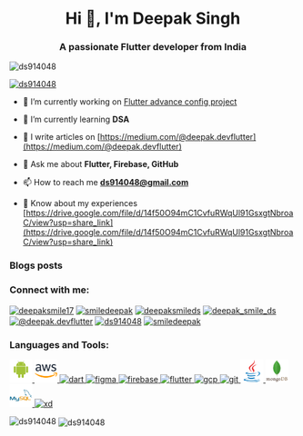 <h1 align="center">Hi 👋, I'm Deepak Singh</h1>
<h3 align="center">A passionate Flutter developer from India</h3>

<p align="left"> <img src="https://komarev.com/ghpvc/?username=ds914048&label=Profile%20views&color=0e75b6&style=flat" alt="ds914048" /> </p>

<p align="left"> <a href="https://github.com/ryo-ma/github-profile-trophy"><img src="https://github-profile-trophy.vercel.app/?username=ds914048" alt="ds914048" /></a> </p>

- 🔭 I’m currently working on [Flutter advance config project](hello)

- 🌱 I’m currently learning **DSA**

- 📝 I write articles on [https://medium.com/@deepak.devflutter](https://medium.com/@deepak.devflutter)

- 💬 Ask me about **Flutter, Firebase, GitHub**

- 📫 How to reach me **ds914048@gmail.com**

- 📄 Know about my experiences [https://drive.google.com/file/d/14f50O94mC1CvfuRWqUl91GsxgtNbroaC/view?usp=share_link](https://drive.google.com/file/d/14f50O94mC1CvfuRWqUl91GsxgtNbroaC/view?usp=share_link)

### Blogs posts
<!-- BLOG-POST-LIST:START -->
<!-- BLOG-POST-LIST:END -->

<h3 align="left">Connect with me:</h3>
<p align="left">
<a href="https://twitter.com/deepaksmile17" target="blank"><img align="center" src="https://raw.githubusercontent.com/rahuldkjain/github-profile-readme-generator/master/src/images/icons/Social/twitter.svg" alt="deepaksmile17" height="30" width="40" /></a>
<a href="https://linkedin.com/in/smiledeepak" target="blank"><img align="center" src="https://raw.githubusercontent.com/rahuldkjain/github-profile-readme-generator/master/src/images/icons/Social/linked-in-alt.svg" alt="smiledeepak" height="30" width="40" /></a>
<a href="https://fb.com/deepaksmileds" target="blank"><img align="center" src="https://raw.githubusercontent.com/rahuldkjain/github-profile-readme-generator/master/src/images/icons/Social/facebook.svg" alt="deepaksmileds" height="30" width="40" /></a>
<a href="https://instagram.com/deepak_smile_ds" target="blank"><img align="center" src="https://raw.githubusercontent.com/rahuldkjain/github-profile-readme-generator/master/src/images/icons/Social/instagram.svg" alt="deepak_smile_ds" height="30" width="40" /></a>
<a href="https://medium.com/@deepak.devflutter" target="blank"><img align="center" src="https://raw.githubusercontent.com/rahuldkjain/github-profile-readme-generator/master/src/images/icons/Social/medium.svg" alt="@deepak.devflutter" height="30" width="40" /></a>
<a href="https://www.hackerrank.com/ds914048" target="blank"><img align="center" src="https://raw.githubusercontent.com/rahuldkjain/github-profile-readme-generator/master/src/images/icons/Social/hackerrank.svg" alt="ds914048" height="30" width="40" /></a>
<a href="https://www.leetcode.com/smiledeepak" target="blank"><img align="center" src="https://raw.githubusercontent.com/rahuldkjain/github-profile-readme-generator/master/src/images/icons/Social/leet-code.svg" alt="smiledeepak" height="30" width="40" /></a>
</p>

<h3 align="left">Languages and Tools:</h3>
<p align="left"> <a href="https://developer.android.com" target="_blank" rel="noreferrer"> <img src="https://raw.githubusercontent.com/devicons/devicon/master/icons/android/android-original-wordmark.svg" alt="android" width="40" height="40"/> </a> <a href="https://aws.amazon.com" target="_blank" rel="noreferrer"> <img src="https://raw.githubusercontent.com/devicons/devicon/master/icons/amazonwebservices/amazonwebservices-original-wordmark.svg" alt="aws" width="40" height="40"/> </a> <a href="https://dart.dev" target="_blank" rel="noreferrer"> <img src="https://www.vectorlogo.zone/logos/dartlang/dartlang-icon.svg" alt="dart" width="40" height="40"/> </a> <a href="https://www.figma.com/" target="_blank" rel="noreferrer"> <img src="https://www.vectorlogo.zone/logos/figma/figma-icon.svg" alt="figma" width="40" height="40"/> </a> <a href="https://firebase.google.com/" target="_blank" rel="noreferrer"> <img src="https://www.vectorlogo.zone/logos/firebase/firebase-icon.svg" alt="firebase" width="40" height="40"/> </a> <a href="https://flutter.dev" target="_blank" rel="noreferrer"> <img src="https://www.vectorlogo.zone/logos/flutterio/flutterio-icon.svg" alt="flutter" width="40" height="40"/> </a> <a href="https://cloud.google.com" target="_blank" rel="noreferrer"> <img src="https://www.vectorlogo.zone/logos/google_cloud/google_cloud-icon.svg" alt="gcp" width="40" height="40"/> </a> <a href="https://git-scm.com/" target="_blank" rel="noreferrer"> <img src="https://www.vectorlogo.zone/logos/git-scm/git-scm-icon.svg" alt="git" width="40" height="40"/> </a> <a href="https://www.java.com" target="_blank" rel="noreferrer"> <img src="https://raw.githubusercontent.com/devicons/devicon/master/icons/java/java-original.svg" alt="java" width="40" height="40"/> </a> <a href="https://www.mongodb.com/" target="_blank" rel="noreferrer"> <img src="https://raw.githubusercontent.com/devicons/devicon/master/icons/mongodb/mongodb-original-wordmark.svg" alt="mongodb" width="40" height="40"/> </a> <a href="https://www.mysql.com/" target="_blank" rel="noreferrer"> <img src="https://raw.githubusercontent.com/devicons/devicon/master/icons/mysql/mysql-original-wordmark.svg" alt="mysql" width="40" height="40"/> </a> <a href="https://www.adobe.com/products/xd.html" target="_blank" rel="noreferrer"> <img src="https://cdn.worldvectorlogo.com/logos/adobe-xd.svg" alt="xd" width="40" height="40"/> </a> </p>

<p><img align="left" src="https://github-readme-stats.vercel.app/api/top-langs?username=ds914048&show_icons=true&locale=en&layout=compact" alt="ds914048" /></p>

<p>&nbsp;<img align="center" src="https://github-readme-stats.vercel.app/api?username=ds914048&show_icons=true&locale=en" alt="ds914048" /></p>
